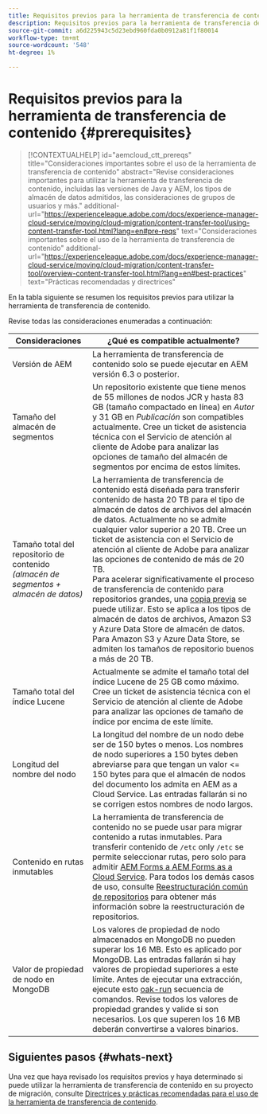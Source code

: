 ```yaml
---
title: Requisitos previos para la herramienta de transferencia de contenido
description: Requisitos previos para la herramienta de transferencia de contenido
source-git-commit: a6d225943c5d23ebd960fda0b0912a81f1f80014
workflow-type: tm+mt
source-wordcount: '548'
ht-degree: 1%

---
```


# Requisitos previos para la herramienta de transferencia de contenido {#prerequisites}

>[!CONTEXTUALHELP]
>id="aemcloud_ctt_prereqs"
>title="Consideraciones importantes sobre el uso de la herramienta de transferencia de contenido"
>abstract="Revise consideraciones importantes para utilizar la herramienta de transferencia de contenido, incluidas las versiones de Java y AEM, los tipos de almacén de datos admitidos, las consideraciones de grupos de usuarios y más."
>additional-url="https://experienceleague.adobe.com/docs/experience-manager-cloud-service/moving/cloud-migration/content-transfer-tool/using-content-transfer-tool.html?lang=en#pre-reqs" text="Consideraciones importantes sobre el uso de la herramienta de transferencia de contenido"
>additional-url="https://experienceleague.adobe.com/docs/experience-manager-cloud-service/moving/cloud-migration/content-transfer-tool/overview-content-transfer-tool.html?lang=en#best-practices" text="Prácticas recomendadas y directrices"

En la tabla siguiente se resumen los requisitos previos para utilizar la herramienta de transferencia de contenido.

Revise todas las consideraciones enumeradas a continuación:

| Consideraciones | ¿Qué es compatible actualmente? |
|--- |--- |
| Versión de AEM | La herramienta de transferencia de contenido solo se puede ejecutar en AEM versión 6.3 o posterior. |
| Tamaño del almacén de segmentos | Un repositorio existente que tiene menos de 55 millones de nodos JCR y hasta 83 GB (tamaño compactado en línea) en *Autor* y 31 GB en *Publicación* son compatibles actualmente. Cree un ticket de asistencia técnica con el Servicio de atención al cliente de Adobe para analizar las opciones de tamaño del almacén de segmentos por encima de estos límites. |
| Tamaño total del repositorio de contenido <br>*(almacén de segmentos + almacén de datos)* | La herramienta de transferencia de contenido está diseñada para transferir contenido de hasta 20 TB para el tipo de almacén de datos de archivos del almacén de datos. Actualmente no se admite cualquier valor superior a 20 TB. Cree un ticket de asistencia con el Servicio de atención al cliente de Adobe para analizar las opciones de contenido de más de 20 TB. <br>Para acelerar significativamente el proceso de transferencia de contenido para repositorios grandes, una [copia previa](https://experienceleague.adobe.com/docs/experience-manager-cloud-service/moving/cloud-migration/content-transfer-tool/handling-large-content-repositories.html?lang=en#setting-up-pre-copy-step) se puede utilizar. Esto se aplica a los tipos de almacén de datos de archivos, Amazon S3 y Azure Data Store de almacén de datos. Para Amazon S3 y Azure Data Store, se admiten los tamaños de repositorio buenos a más de 20 TB. |
| Tamaño total del índice Lucene | Actualmente se admite el tamaño total del índice Lucene de 25 GB como máximo. Cree un ticket de asistencia técnica con el Servicio de atención al cliente de Adobe para analizar las opciones de tamaño de índice por encima de este límite. |
| Longitud del nombre del nodo | La longitud del nombre de un nodo debe ser de 150 bytes o menos. Los nombres de nodo superiores a 150 bytes deben abreviarse para que tengan un valor &lt;= 150 bytes para que el almacén de nodos del documento los admita en AEM as a Cloud Service. Las entradas fallarán si no se corrigen estos nombres de nodo largos. |
| Contenido en rutas inmutables | La herramienta de transferencia de contenido no se puede usar para migrar contenido a rutas inmutables. Para transferir contenido de `/etc` only `/etc` se permite seleccionar rutas, pero solo para admitir [AEM Forms a AEM Forms as a Cloud Service](https://experienceleague.adobe.com/docs/experience-manager-forms-cloud-service/forms/migrate-to-forms-as-a-cloud-service.html?lang=en#paths-of-various-aem-forms-specific-assets). Para todos los demás casos de uso, consulte [Reestructuración común de repositorios](https://experienceleague.adobe.com/docs/experience-manager-64/deploying/restructuring/all-repository-restructuring-in-aem-6-4.html?lang=en#restructuring) para obtener más información sobre la reestructuración de repositorios. |
| Valor de propiedad de nodo en MongoDB | Los valores de propiedad de nodo almacenados en MongoDB no pueden superar los 16 MB. Esto es aplicado por MongoDB. Las entradas fallarán si hay valores de propiedad superiores a este límite. Antes de ejecutar una extracción, ejecute esto [oak-run](https://repo1.maven.org/maven2/org/apache/jackrabbit/oak-run/1.38.0/oak-run-1.38.0.jar) secuencia de comandos. Revise todos los valores de propiedad grandes y valide si son necesarios. Los que superen los 16 MB deberán convertirse a valores binarios. |

## Siguientes pasos {#whats-next}

Una vez que haya revisado los requisitos previos y haya determinado si puede utilizar la herramienta de transferencia de contenido en su proyecto de migración, consulte [Directrices y prácticas recomendadas para el uso de la herramienta de transferencia de contenido](https://experienceleague.adobe.com/docs/experience-manager-cloud-service/moving/cloud-migration/content-transfer-tool/guidelines-best-practices-content-transfer-tool.html?lang=en).
